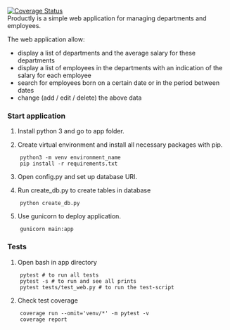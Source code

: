 [![Coverage Status](https://coveralls.io/repos/gitlab/Warskins/flask_project/badge.svg?branch=master)](https://coveralls.io/gitlab/Warskins/flask_project?branch=master)  
Productly is  a simple web application for managing departments and employees.

The web application  allow:
* display a list of departments and the average salary  for these departments
* display a list of employees in the departments with an indication of the salary for each employee 
* search for employees born on a certain date or in the period between dates
* change (add / edit / delete) the above data

<h3>Start application </h3>

1. Install python 3 and go to app folder.

2. Create virtual environment and install all necessary packages with pip.
```commandline
    python3 -m venv environment_name
    pip install -r requirements.txt
```

3. Open config.py and set up database URI.
   
4. Run create_db.py to create tables in database
```commandline
    python create_db.py
```

5. Use gunicorn to deploy application.
```commandline
    gunicorn main:app
```



<h3>Tests</h3>

1. Open bash in app directory

```comandline
    pytest # to run all tests
    pytest -s # to run and see all prints
    pytest tests/test_web.py # to run the test-script
```

2. Check test coverage

```comandline
    coverage run --omit='venv/*' -m pytest -v         
    coverage report
```
